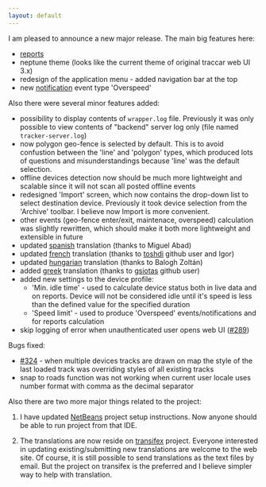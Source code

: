 ```yaml
---
layout: default
---
```


I am pleased to announce a new major release. The main big features here:

* [reports](/features/reports.html)
* neptune theme (looks like the current theme of original traccar web UI 3.x)
* redesign of the application menu - added navigation bar at the top
* new [notification](/features/notifications.html) event type 'Overspeed'

Also there were several minor features added:

* possibility to display contents of `wrapper.log` file. Previously it was only possible to view contents of "backend" server log only (file named `tracker-server.log`)
* now polygon geo-fence is selected by default. This is to avoid confustion between the 'line' and 'polygon' types, which produced lots of questions and misunderstandings because 'line' was the default selection.
* offline devices detection now should be much more lightweight and scalable since it will not scan all posted offline events
* redesigned 'Import' screen, which now contains the drop-down list to select destination device. Previously it took device selection from the 'Archive' toolbar. I believe now Import is more convenient.
* other events (geo-fence enter/exit, maintenace, overspeed) calculation was slightly rewritten, which should make it both more lightweight and extensible in future
* updated [spanish](/features/spanish.html) translation (thanks to Miguel Abad)
* updated [french](/features/french.html) translation (thanks to [toshdi](https://github.com/toshdi) github user and Igor)
* updated [hungarian](/features/hungarian.html) translation (thanks to Balogh Zoltán)
* added [greek](/features/greek.html) translation (thanks to [gsiotas](https://github.com/gsiotas) github user)
* added new settings to the device profile: 
    * 'Min. idle time' - used to calculate device status both in live data and on reports. Device will not be considered idle until it's speed is less than the defined value for the specified duration
    * 'Speed limit' - used to produce 'Overspeed' events/notifications and for reports calculation
* skip logging of error when unauthenticated user opens web UI ([#289](https://github.com/vitalidze/traccar-web/issues/289))

Bugs fixed:

* [#324](https://github.com/vitalidze/traccar-web/issues/324) - when multiple devices tracks are drawn on map the style of the last loaded track was overriding styles of all existing tracks
* snap to roads function was not working when current user locale uses number format with comma as the decimal separator

Also there are two more major things related to the project:

1) I have updated [NetBeans](/ide/netbeans.html) project setup instructions. Now anyone should be able to run project from that IDE.

2) The translations are now reside on [transifex](https://www.transifex.com/traccar-web-ui-mod/traccar-web/) project. Everyone interested in updating existing/submitting new translations are welcome to the web site. Of course, it is still possible to send translations as the text files by email. But the project on transifex is the preferred and I believe simpler way to help with translation.